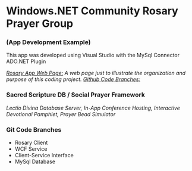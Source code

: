 # Windows.NET Community Rosary Prayer Group 
### (App Development Example)

This app was developed using Visual Studio with the MySql Connector ADO.NET Plugin

_[Rosary App Web Page:](http://mezcel.wixsite.com/rosary) A web page just to illustrate the organization and purpose of this coding project._
_[Github Code Branches:](https://github.com/mezcel/rosary/branches)_


### Sacred Scripture DB / Social Prayer Framework
_Lectio Divina Database Server,_
_In-App Conference Hosting,_
_Interactive Devotional Pamphlet,_
_Prayer Bead Simulator_

### Git Code Branches

* Rosary Client
* WCF Service
* Client-Service Interface
* MySql Database

